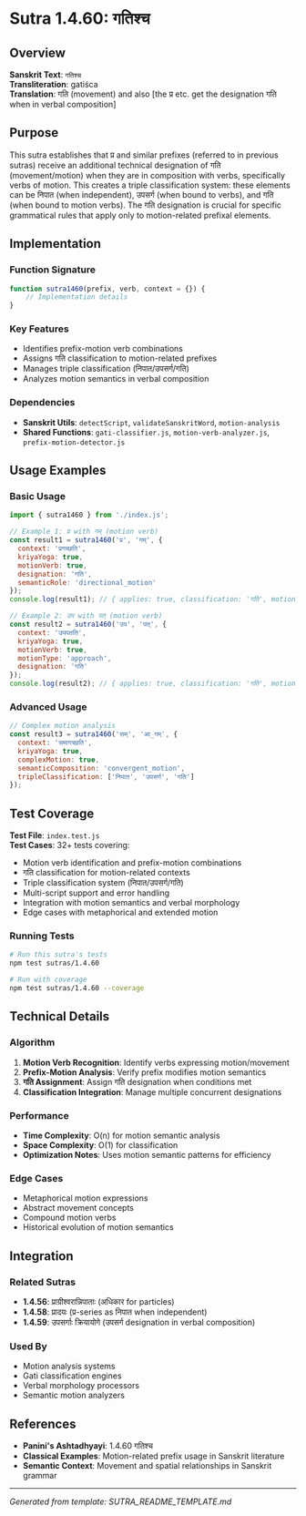 # Sutra 1.4.60: गतिश्च

## Overview

**Sanskrit Text**: `गतिश्च`  
**Transliteration**: gatiśca  
**Translation**: गति (movement) and also [the प्र etc. get the designation गति when in verbal composition]

## Purpose

This sutra establishes that प्र and similar prefixes (referred to in previous sutras) receive an additional technical designation of गति (movement/motion) when they are in composition with verbs, specifically verbs of motion. This creates a triple classification system: these elements can be निपात (when independent), उपसर्ग (when bound to verbs), and गति (when bound to motion verbs). The गति designation is crucial for specific grammatical rules that apply only to motion-related prefixal elements.

## Implementation

### Function Signature
```javascript
function sutra1460(prefix, verb, context = {}) {
    // Implementation details
}
```

### Key Features
- Identifies prefix-motion verb combinations
- Assigns गति classification to motion-related prefixes  
- Manages triple classification (निपात/उपसर्ग/गति)
- Analyzes motion semantics in verbal composition

### Dependencies
- **Sanskrit Utils**: `detectScript`, `validateSanskritWord`, `motion-analysis`
- **Shared Functions**: `gati-classifier.js`, `motion-verb-analyzer.js`, `prefix-motion-detector.js`

## Usage Examples

### Basic Usage
```javascript
import { sutra1460 } from './index.js';

// Example 1: प्र with गम् (motion verb)
const result1 = sutra1460('प्र', 'गम्', {
  context: 'प्रगच्छति',
  kriyaYoga: true,
  motionVerb: true,
  designation: 'गति',
  semanticRole: 'directional_motion'
});
console.log(result1); // { applies: true, classification: 'गति', motionVerb: true, semanticRole: 'directional_motion' }

// Example 2: उप with पत् (motion verb)
const result2 = sutra1460('उप', 'पत्', {
  context: 'उपपतति',
  kriyaYoga: true,
  motionVerb: true,
  motionType: 'approach',
  designation: 'गति'
});
console.log(result2); // { applies: true, classification: 'गति', motionType: 'approach' }
```

### Advanced Usage
```javascript
// Complex motion analysis
const result3 = sutra1460('सम्', 'आ_गम्', {
  context: 'समागच्छति',
  kriyaYoga: true,
  complexMotion: true,
  semanticComposition: 'convergent_motion',
  tripleClassification: ['निपात', 'उपसर्ग', 'गति']
});
```

## Test Coverage

**Test File**: `index.test.js`  
**Test Cases**: 32+ tests covering:
- Motion verb identification and prefix-motion combinations
- गति classification for motion-related contexts
- Triple classification system (निपात/उपसर्ग/गति)
- Multi-script support and error handling
- Integration with motion semantics and verbal morphology
- Edge cases with metaphorical and extended motion

### Running Tests
```bash
# Run this sutra's tests
npm test sutras/1.4.60

# Run with coverage
npm test sutras/1.4.60 --coverage
```

## Technical Details

### Algorithm
1. **Motion Verb Recognition**: Identify verbs expressing motion/movement
2. **Prefix-Motion Analysis**: Verify prefix modifies motion semantics
3. **गति Assignment**: Assign गति designation when conditions met
4. **Classification Integration**: Manage multiple concurrent designations

### Performance
- **Time Complexity**: O(n) for motion semantic analysis
- **Space Complexity**: O(1) for classification
- **Optimization Notes**: Uses motion semantic patterns for efficiency

### Edge Cases
- Metaphorical motion expressions
- Abstract movement concepts
- Compound motion verbs
- Historical evolution of motion semantics

## Integration

### Related Sutras
- **1.4.56**: प्राग्रीश्वरान्निपाताः (अधिकार for particles)
- **1.4.58**: प्रादयः (प्र-series as निपात when independent)
- **1.4.59**: उपसर्गाः क्रियायोगे (उपसर्ग designation in verbal composition)

### Used By
- Motion analysis systems
- Gati classification engines
- Verbal morphology processors
- Semantic motion analyzers

## References

- **Panini's Ashtadhyayi**: 1.4.60 गतिश्च
- **Classical Examples**: Motion-related prefix usage in Sanskrit literature
- **Semantic Context**: Movement and spatial relationships in Sanskrit grammar

---

*Generated from template: SUTRA_README_TEMPLATE.md*
